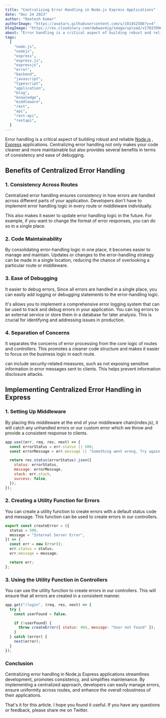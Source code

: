 ```yaml
---
title: "Centralizing Error Handling in Node.js Express Applications"
date: "Dec 24 2023"
author: "Reetesh Kumar"
authorImage: "https://avatars.githubusercontent.com/u/101452588?v=4"
blogImage: "https://res.cloudinary.com/dw6wav4jg/image/upload/v1703399699/WhatsApp_Image_2023-12-24_at_12.01.13_PM_1_zvs0fs.avif"
about: "Error handling is a critical aspect of building robust and reliable Node.js Express applications. In this article, we will learn about error handling in Node.js Express applications."
tags:
  [
    "node.js",
    "nodejs",
    "express",
    "express.js",
    "expressjs",
    "error",
    "backend",
    "javascript",
    "typescript",
    "application",
    "blog",
    "knowledge",
    "middleware",
    "rest",
    "api",
    "rest-api",
    "restapi",
  ]
---
```


Error handling is a critical aspect of building robust and reliable [Node.js](https://nodejs.org/en) , [Express](https://expressjs.com/) applications. Centralizing error handling not only makes your code cleaner and more maintainable but also provides several benefits in terms of consistency and ease of debugging.

## Benefits of Centralized Error Handling

### 1. Consistency Across Routes

Centralized error handling ensures consistency in how errors are handled across different parts of your application. Developers don't have to implement error handling logic in every route or middleware individually.

This also makes it easier to update error handling logic in the future. For example, if you want to change the format of error responses, you can do so in a single place.

### 2. Code Maintainability

By consolidating error-handling logic in one place, it becomes easier to manage and maintain. Updates or changes to the error-handling strategy can be made in a single location, reducing the chance of overlooking a particular route or middleware.

### 3. Ease of Debugging

It easier to debug errors, Since all errors are handled in a single place, you can easily add logging or debugging statements to the error-handling logic.

It's allows you to implement a comprehensive error logging system that can be used to track and debug errors in your application. You can log errors to an external service or store them in a database for later analysis. This is crucial for identifying and addressing issues in production.

### 4. Separation of Concerns

It separates the concerns of error processing from the core logic of routes and controllers. This promotes a cleaner code structure and makes it easier to focus on the business logic in each route.

can include security-related measures, such as not exposing sensitive information in error messages sent to clients. This helps prevent information disclosure attacks.

## Implementing Centralized Error Handling in Express

### 1. Setting Up Middleware

By placing this middleware at the end of your middleware chain(index.js), it will catch any unhandled errors or our custom error which we throw and provide a consistent response to clients.

```js
app.use((err, req, res, next) => {
  const errorStatus = err.status || 500;
  const errorMessage = err.message || "Something went wrong, Try again!";

  return res.status(errorStatus).json({
    status: errorStatus,
    message: errorMessage,
    stack: err.stack,
    success: false,
  });
});
```

### 2. Creating a Utility Function for Errors

You can create a utility function to create errors with a default status code and message. This function can be used to create errors in our controllers.

```js
export const createError = ({
  status = 500,
  message = "Internal Server Error",
}) => {
  const err = new Error();
  err.status = status;
  err.message = message;

  return err;
};
```

### 3. Using the Utility Function in Controllers

You can use the utility function to create errors in our controllers. This will ensure that all errors are created in a consistent manner.

```js
app.get("/login", (req, res, next) => {
  try {
    const userFound = false;

    if (!userFound) {
      throw createError({ status: 404, message: "User not found" });
    }
  } catch (error) {
    next(error);
  }
});
```

### Conclusion

Centralizing error handling in Node.js Express applications streamlines development, promotes consistency, and simplifies maintenance. By implementing a centralized approach, developers can easily manage errors, ensure uniformity across routes, and enhance the overall robustness of their applications.

That's it for this article. I hope you found it useful. If you have any questions or feedback, please share me on Twitter.
